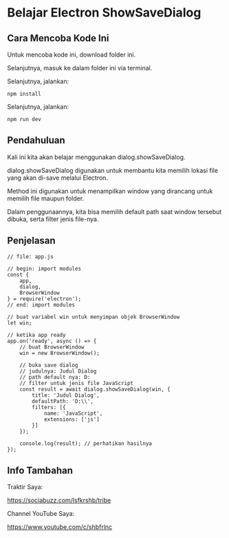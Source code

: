 # Belajar Electron ShowSaveDialog

## Cara Mencoba Kode Ini

Untuk mencoba kode ini, download folder ini.

Selanjutnya, masuk ke dalam folder ini via terminal.

Selanjutnya, jalankan:

```
npm install
```

 Selanjutnya, jalankan:

```
npm run dev
```

## Pendahuluan

Kali ini kita akan belajar menggunakan dialog.showSaveDialog.

dialog.showSaveDialog digunakan untuk membantu kita memilih lokasi file yang akan di-save melalui Electron.

Method ini digunakan untuk menampilkan window yang dirancang untuk memilih file maupun folder.

Dalam penggunaannya, kita bisa memilih default path saat window tersebut dibuka, serta filter jenis file-nya.

## Penjelasan

```
// file: app.js

// begin: import modules
const {
    app,
    dialog,
    BrowserWindow
} = require('electron');
// end: import modules

// buat variabel win untuk menyimpan objek BrowserWindow
let win;

// ketika app ready
app.on('ready', async () => {
	// buat BrowserWindow
    win = new BrowserWindow();

	// buka save dialog
	// judulnya: Judul Dialog
	// path default nya: D:
	// filter untuk jenis file JavaScript
    const result = await dialog.showSaveDialog(win, {
        title: 'Judul Dialog',
        defaultPath: 'D:\\',
        filters: [{
            name: 'JavaScript',
            extensions: ['js']
        }]
    });

    console.log(result); // perhatikan hasilnya
});
```

## Info Tambahan

Traktir Saya:

https://sociabuzz.com/lsfkrshb/tribe

Channel YouTube Saya:

https://www.youtube.com/c/shbfrlnc
